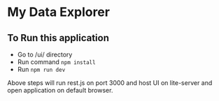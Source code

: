 # My Data Explorer

## To Run this application

- Go to /ui/ directory
- Run command `npm install`
- Run `npm run dev`

Above steps will run rest.js on port 3000 and host UI on lite-server and open application on default browser.
